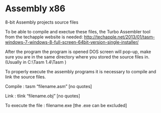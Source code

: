 # Assembly x86
8-bit Assembly projects source files 

To be able to compile and exectue these files, the Turbo Assembler tool from the techapple website is needed:
http://techapple.net/2013/01/tasm-windows-7-windows-8-full-screen-64bit-version-single-installer/

After the program the program is opened DOS screen will pop-up, make sure you are in the same directory where you stored the source files in. (Usually in C:\Tasm 1.4\Tasm )

To properly execute the assembly programs it is necessary to compile and link the source files.

Compile : tasm “filename.asm” [no quotes]

Link : tlink “filename.obj” [no quotes]

To execute the file : filename.exe [the .exe can be excluded]
